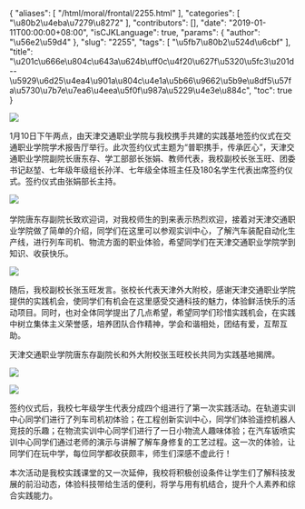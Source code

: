 {
    "aliases": [
        "/html/moral/frontal/2255.html"
    ],
    "categories": [
        "\u80b2\u4eba\u7279\u8272"
    ],
    "contributors": [],
    "date": "2019-01-11T00:00:00+08:00",
    "isCJKLanguage": true,
    "params": {
        "author": "\u56e2\u59d4"
    },
    "slug": "2255",
    "tags": [
        "\u5fb7\u80b2\u524d\u6cbf"
    ],
    "title": "\u201c\u666e\u804c\u643a\u624b\uff0c\u4f20\u627f\u5320\u5fc3\u201d--\u5929\u6d25\u4ea4\u901a\u804c\u4e1a\u5b66\u9662\u5b9e\u8df5\u57fa\u5730\u7b7e\u7ea6\u4eea\u5f0f\u987a\u5229\u4e3e\u884c",
    "toc": true
}


![](https://cdn.tfls.online/mirror/full/bc5b08fb83ed111896287c16f8f65aa50bf3b2dd.jpg)




1月10日下午两点，由天津交通职业学院与我校携手共建的实践基地签约仪式在交通职业学院学术报告厅举行。此次签约仪式主题为“普职携手，传承匠心”，天津交通职业学院副院长唐东存、学工部部长张娟、教师代表，我校副校长张玉旺、团委书记赵堃、七年级年级组长孙洋、七年级全体班主任及180名学生代表出席签约仪式。签约仪式由张娟部长主持。




![](https://cdn.tfls.online/mirror/full/051ab2d85889064837e737ec422e2b4313cdf785.jpg)    




学院唐东存副院长致欢迎词，对我校师生的到来表示热烈欢迎，接着对天津交通职业学院做了简单的介绍，同学们在这里可以参观实训中心，了解汽车装配自动化生产线，进行列车司机、物流方面的职业体验，希望同学们在天津交通职业学院学到知识、收获快乐。




![](https://cdn.tfls.online/mirror/full/44f71ca7219da210f5fca274e59da85e55c9b4b2.jpg)




随后，我校副校长张玉旺发言。张校长代表天津外大附校，感谢天津交通职业学院提供的实践机会，使同学们有机会在这里感受交通科技的魅力，体验鲜活快乐的活动项目。同时，也对全体同学提出了几点希望，希望同学们珍惜实践机会，在实践中树立集体主义荣誉感，培养团队合作精神，学会和谐相处，团结有爱，互帮互助。




天津交通职业学院唐东存副院长和外大附校张玉旺校长共同为实践基地揭牌。




![](https://cdn.tfls.online/mirror/full/1cc351ef232ea1476a43b9bc87b5341fa5575a6f.jpg)  






  






![](https://cdn.tfls.online/mirror/full/c01b2ac313633802904cd1c9d56bad77f950bde8.jpg)  






  





签约仪式后，我校七年级学生代表分成四个组进行了第一次实践活动。在轨道实训中心同学们进行了列车司机初体验；在工程创新实训中心，同学们体验遥控机器人竞技的乐趣；在物流实训中心同学们进行了一日小物流人趣味体验；在汽车钣喷实训中心同学们通过老师的演示与讲解了解车身修复的工艺过程。这一次的体验，让同学们在玩中学，每位同学都收获颇丰，师生们深感不虚此行！




本次活动是我校实践课堂的又一次延伸，我校将积极创设条件让学生们了解科技发展的前沿动态，体验科技带给生活的便利，将学与用有机结合，提升个人素养和综合实践能力。



